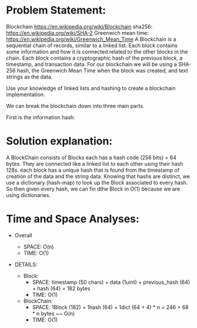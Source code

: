 # Problem Statement:
Blockchain
https://en.wikipedia.org/wiki/Blockchain
sha256:  https://en.wikipedia.org/wiki/SHA-2
Greenwich mean time:   https://en.wikipedia.org/wiki/Greenwich_Mean_Time
A Blockchain is a sequential chain of records, similar to a linked list.
Each block contains some information and how it is connected related to the other blocks in the chain.
Each block contains a cryptographic hash of the previous block, a timestamp, and transaction data.
For our blockchain we will be using a SHA-256 hash, the Greenwich Mean Time when the block was created, and text strings as the data.

Use your knowledge of linked lists and hashing to create a blockchain implementation.

We can break the blockchain down into three main parts.

First is the information hash:


# Solution explanation:
A BlockChain consists of Blocks each has a hash code (256 bits) = 64 bytes. They are connected like a linked list to each other using their hash 128s. each block has a unique hash that is found from the timestamp of creation of the data and the string data.  Knowing that hashs are distinct, we use a dictionary (hash-map) to look up the Block associated to every hash. So then given every hash, we can fin dthe Block in O(1) because we are using dictionaries.

# Time and Space Analyses:
- Overall
    - SPACE:    O(n)
    - TIME:     O(1)

- DETAILS:
    - Block:
        - SPACE:  timestamp (50 chars) + data (1uint) + previous_hash (64) + hash (64) = 182 bytes
        - TIME:   O(1)
    - BlockChain:
        - SPACE:  1Block (182) + 1hash (64) + 1dict (64 + 4) * n = 246 + 68 * n bytes ~~ O(n)
        - TIME:   O(1)
